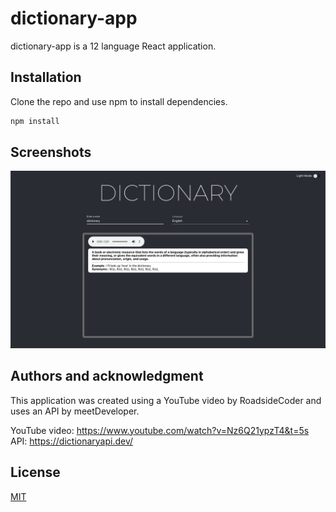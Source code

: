 # dictionary-app

dictionary-app is a 12 language React application. 

## Installation

Clone the repo and use npm to install dependencies.

```bash
npm install 
```

## Screenshots
![Screenshot](./screenshots/ScreenShot.png)


## Authors and acknowledgment
This application was created using a YouTube video by RoadsideCoder and uses an API by meetDeveloper. 

YouTube video: https://www.youtube.com/watch?v=Nz6Q21ypzT4&t=5s
API: https://dictionaryapi.dev/

## License
[MIT](https://choosealicense.com/licenses/mit/)
